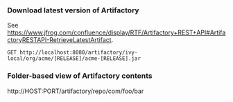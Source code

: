 ### Download latest version of Artifactory
See https://www.jfrog.com/confluence/display/RTF/Artifactory+REST+API#ArtifactoryRESTAPI-RetrieveLatestArtifact.
```
GET http://localhost:8080/artifactory/ivy-local/org/acme/[RELEASE]/acme-[RELEASE].jar
```

### Folder-based view of Artifactory contents
http://HOST:PORT/artifactory/repo/com/foo/bar